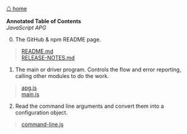 [<span style="font-size: 150%;font-weight:bold;">&#8962;</span> home](http://coasttocoastresearch.com/)

**Annotated Table of Contents**<br>
*JavaScript APG*

0. The GitHub & npm README page.
> [README.md](./README.html)<br>
> [RELEASE-NOTES.md](./RELEASE-NOTES.html)

1. The main or driver program. Controls the flow and error reporting, calling other modules to do the work.
> [apg.js](./apg.html)<br>
> [main.js](./main.html)

2. Read the command line arguments and convert them into a configuration object.
> [command-line.js](./command-line.html)<br>

